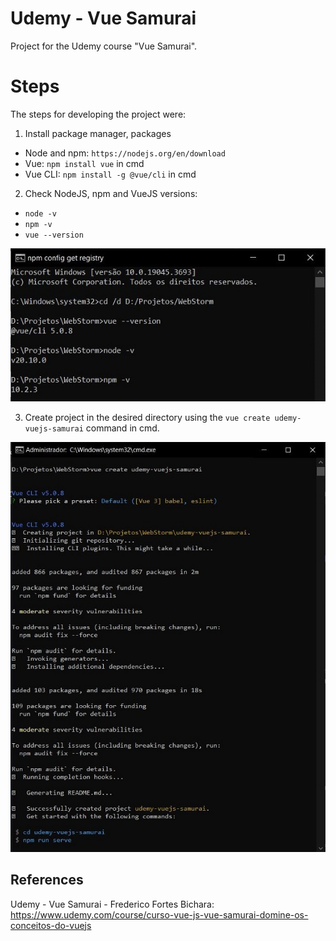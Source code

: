 # Udemy - Vue Samurai

Project for the Udemy course "Vue Samurai".


# Steps

The steps for developing the project were:

1. Install package manager, packages
- Node and npm: `https://nodejs.org/en/download`
- Vue: `npm install vue` in cmd
- Vue CLI: `npm install -g @vue/cli` in cmd

2. Check NodeJS, npm and VueJS versions:
- `node -v`
- `npm -v`
- `vue --version`

![Image-01-cmd-NpmNodeVue-Versions](/printscreens/Image-01-cmd-NpmNodeVue-Versions.jpg)

3. Create project in the desired directory using the `vue create udemy-vuejs-samurai` command in cmd.

![Image-02-cmd-VueCreate](/printscreens/Image-02-cmd-VueCreate.jpg)


## References
Udemy - Vue Samurai - Frederico Fortes Bichara:
https://www.udemy.com/course/curso-vue-js-vue-samurai-domine-os-conceitos-do-vuejs